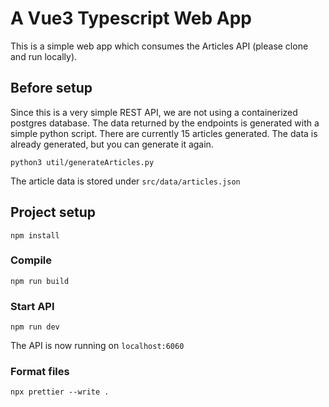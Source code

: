 # A Vue3 Typescript Web App

This is a simple web app which consumes the Articles API (please clone and run locally).

## Before setup 

Since this is a very simple REST API, we are not using a containerized postgres database. The data returned by the endpoints is generated with a simple python script.
There are currently 15 articles generated. The data is already generated, but you can generate it again.

```
python3 util/generateArticles.py
```

The article data is stored under `src/data/articles.json`

## Project setup

```
npm install
```

### Compile

```
npm run build
```

### Start API

```
npm run dev
```

The API is now running on `localhost:6060`

### Format files

```
npx prettier --write .
```
